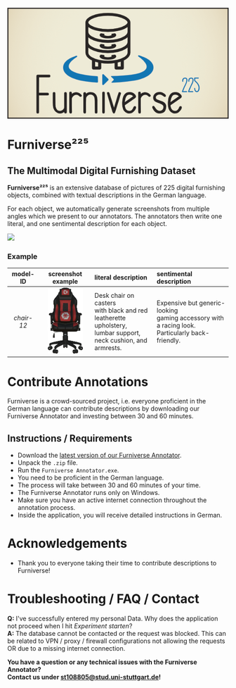 ![](https://raw.githubusercontent.com/nightm4re94/FurniVerse/main/resources/banner.png)

# Furniverse²²⁵
## The Multimodal Digital Furnishing Dataset
**Furniverse²²⁵** is an extensive database of pictures of 225 digital furnishing objects, combined with textual descriptions in the German language.

For each object, we automatically generate screenshots from multiple angles which we present to our annotators. The annotators then write one literal, and one sentimental description for each object.

<img src="https://raw.githubusercontent.com/nightm4re94/FurniVerse/main/resources/collage.png" height="200">

### Example

| model-ID | screenshot example | literal description | sentimental description |
| :--------: | :----------------: | :----------------- | :--------------------- |
| *chair-12* | <img src="https://raw.githubusercontent.com/nightm4re94/FurniVerse/main/models/chair-12_0_frontal.png" height="150"> | Desk chair on casters <br/> with black and red <br/> leatherette upholstery,<br/>lumbar support, <br/> neck cushion, and armrests. | Expensive but generic-looking<br/> gaming accessory with a racing look. <br/> Particularly back-friendly. |

# Contribute Annotations
Furniverse is a crowd-sourced project, i.e. everyone proficient in the German language can contribute descriptions by downloading our Furniverse Annotator and investing between 30 and 60 minutes. 
## Instructions / Requirements
* Download the [latest version of our Furniverse Annotator](https://github.com/nightm4re94/Furniverse/releases/latest).
* Unpack the `.zip` file.
* Run the `Furniverse Annotator.exe`.
* You need to be proficient in the German language.
* The process will take between 30 and 60 minutes of your time.
* The Furniverse Annotator runs only on Windows.
* Make sure you have an active internet connection throughout the annotation process.
* Inside the application, you will receive detailed instructions in German.
# Acknowledgements
* Thank you to everyone taking their time to contribute descriptions to Furniverse!
# Troubleshooting / FAQ / Contact
**Q:** I've successfully entered my personal Data. Why does the application not proceed when I hit *Experiment starten*?  
**A:** The database cannot be contacted or the request was blocked. This can be related to VPN / proxy / firewall configurations not allowing the requests OR due to a missing internet connection.

**You have a question or any technical issues with the Furniverse Annotator?**  
**Contact us under [st108805@stud.uni-stuttgart.de](mailto:st108805@stud.uni-stuttgart.de)!**

